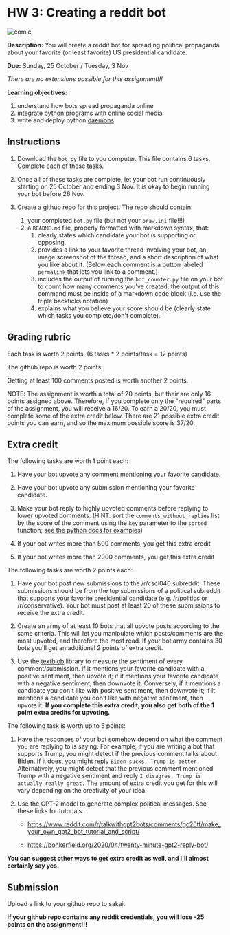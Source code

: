 # HW 3: Creating a reddit bot

![comic](phd011406s.gif)

**Description:** 
You will create a reddit bot for spreading political propaganda about your favorite (or least favorite) US presidential candidate.

**Due:**
Sunday, 25 October / Tuesday, 3 Nov

*There are no extensions possible for this assignment!!!*

**Learning objectives:**

1. understand how bots spread propaganda online
1. integrate python programs with online social media
1. write and deploy python [daemons](https://en.wikipedia.org/wiki/Daemon_(computing))

## Instructions

1. Download the `bot.py` file to you computer.  This file contains 6 tasks.  Complete each of these tasks.

1. Once all of these tasks are complete, let your bot run continuously starting on 25 October and ending 3 Nov.  It is okay to begin running your bot before 26 Nov.

1. Create a github repo for this project.  The repo should contain:

    1. your completed `bot.py` file (but not your `praw.ini` file!!!)
    1. a `README.md` file, properly formatted with markdown syntax, that:
        1. clearly states which candidate your bot is supporting or opposing.
        1. provides a link to your favorite thread involving your bot, an image screenshot of the thread, and a short description of what you like about it.  (Below each comment is a button labeled `permalink` that lets you link to a comment.)
        1. includes the output of running the `bot_counter.py` file on your bot to count how many comments you've created; the output of this command must be inside of a markdown code block (i.e. use the triple backticks notation)
        1. explains what you believe your score should be (clearly state which tasks you complete/don't complete).  

## Grading rubric

Each task is worth 2 points.  (6 tasks * 2 points/task = 12 points)

The github repo is worth 2 points.

Getting at least 100 comments posted is worth another 2 points.

NOTE: 
The assignment is worth a total of 20 points, but their are only 16 points assigned above.
Therefore, if you complete only the "required" parts of the assignment, you will receive a 16/20.
To earn a 20/20, you must complete some of the extra credit below.
There are 21 possible extra credit points you can earn,
and so the maximum possible score is 37/20.

## Extra credit

The following tasks are worth 1 point each:

1. Have your bot upvote any comment mentioning your favorite candidate.

1. Have your bot upvote any submission mentioning your favorite candidate.

1. Make your bot reply to highly upvoted comments before replying to lower upvoted comments.  (HINT: sort the `comments_without_replies` list by the score of the comment using the `key` parameter to the `sorted` function; [see the python docs for examples](https://docs.python.org/3/howto/sorting.html)) 

1. If your bot writes more than 500 comments, you get this extra credit

1. If your bot writes more than 2000 comments, you get this extra credit

The following tasks are worth 2 points each:

1. Have your bot post new submissions to the /r/csci040 subreddit.  These submissions should be from the top submissions of a political subreddit that supports your favorite presidential candidate (e.g. /r/politics or /r/conservative).  Your bot must post at least 20 of these submissions to receive the extra credit.

1. Create an army of at least 10 bots that all upvote posts according to the same criteria.  This will let you manipulate which posts/comments are the most upvoted, and therefore the most read.  If your bot army contains 30 bots you'll get an additional 2 points of extra credit.

1. Use the [textblob](https://textblob.readthedocs.io/en/dev/quickstart.html) library to measure the sentiment of every comment/submission.
   If it mentions your favorite candidate with a positive sentiment, then upvote it;
   if it mentions your favorite candidate with a negative sentiment, then downvote it.
   Conversely, if it mentions a candidate you don't like with positive sentiment, then downvote it;
   if it mentions a candidate you don't like with negative sentiment, then upvote it.
   **If you complete this extra credit, you also get both of the 1 point extra credits for upvoting.**

The following task is worth up to 5 points:

1. Have the responses of your bot somehow depend on what the comment you are replying to is saying.  For example, if you are writing a bot that supports Trump, you might detect if the previous comment talks about Biden.  If it does, you might reply `Biden sucks, Trump is better.`  Alternatively, you might detect that the previous comment mentioned Trump with a negative sentiment and reply `I disagree, Trump is actually really great.`  The amount of extra credit you get for this will vary depending on the creativity of your idea.

1. Use the GPT-2 model to generate complex political messages.  See these links for tutorials.

    * https://www.reddit.com/r/talkwithgpt2bots/comments/gc26tf/make_your_own_gpt2_bot_tutorial_and_script/

    * https://bonkerfield.org/2020/04/twenty-minute-gpt2-reply-bot/

**You can suggest other ways to get extra credit as well, and I'll almost certainly say yes.**

## Submission

Upload a link to your github repo to sakai.

**If your github repo contains any reddit credentials, you will lose -25 points on the assignment!!!**

